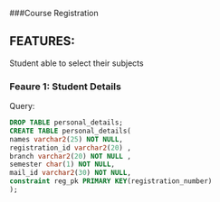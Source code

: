###Course Registration

## FEATURES:
Student able to select their subjects          

### Feaure 1: Student Details

Query:


```sql
DROP TABLE personal_details;
CREATE TABLE personal_details(
names varchar2(25) NOT NULL,
registration_id varchar2(20) ,
branch varchar2(20) NOT NULL ,
semester char(1) NOT NULL,
mail_id varchar2(30) NOT NULL,
constraint reg_pk PRIMARY KEY(registration_number)
);
```
